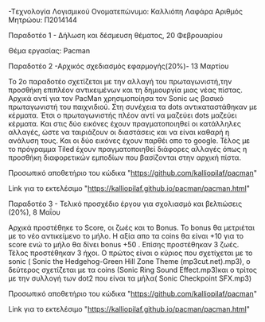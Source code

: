 -Tεχνολογία Λογισμικού
Ονοματεπώνυμο: Καλλιόπη Λαφάρα 
Αριθμός Μητρώου: Π2014144

Παραδοτέο 1 - Δήλωση και δέσμευση θέματος, 20 Φεβρουαρίου

Θέμα εργασίας: Pacman

Παραδοτέο 2 -Αρχικός σχεδιασμός εφαρμογής(20%)- 13 Μαρτίου

 Το 2ο παραδοτέο σχετίζεται με την αλλαγή του πρωταγωνιστή,την προσθήκη επιπλέον αντικειμένων και τη δημιουργία μιας νέας πίστας.
 Αρχικά αντί για τον PacΜan χρησιμοποίησα τον Sonic ως βασικό πρωταγωνιστή του παιχνιδιού. Στη συνέχεια τα dots αντικαταστάθηκαν
 με κέρματα. Έτσι ο πρωταγωνιστής πλέον αντί να μαζεύει dots μαζεύει κέρματα. Και στις δύο εικόνες έχουν πραγματοποιηθεί οι 
 κατάλληλες αλλαγές, ώστε να ταιριάζουν οι διαστάσεις και να είναι καθαρή η ανάλυση τους. Και οι δύο εικόνες έχουν παρθέι απο το 
 google. Τέλος με το πρόγραμμα Tiled έχουν πραγματοποιηθεί διάφορες αλλαγές όπως η προσθήκη διαφορετικών εμποδίων που βασίζονται 
 στην αρχική πίστα.

Προσωπικό αποθετήριο του κώδικα  "https://github.com/kalliopilaf/pacman"
  
Link για το εκτελέσιμο "https://kalliopilaf.github.io/pacman/pacman.html"
  
Παραδοτέο 3 - Τελικό προσχέδιο έργου για σχολιασμό και βελτιώσεις (20%), 8 Μαΐου

Αρχικά προστέθηκε το Score, οι ζωές και το Bonus. Το bonus θα μετριέται με το νέο αντικείμενο το μήλο.
Η αξία απο τα coins θα είναι +10 για το score ενώ το μήλο θα δίνει bonus +50 . Επίσης προστέθηκαν 3 ζωές. 
Τέλος προστέθηκαν 3 ήχοι. Ο πρώτος είναι ο κύριος που σχετίχεται με το sonic ( Sonic the Hedgehog-Green Hill Zone Theme (mp3cut.net).mp3), o δεύτερος σχετίζεται με τα coins (Sonic Ring Sound Effect.mp3)και ο τρίτος με την συλλογή των dot2 που είναι τα μήλα( Sonic Checkpoint SFX.mp3)

Προσωπικό αποθετήριο του κώδικα  "https://github.com/kalliopilaf/pacman"
  
Link για το εκτελέσιμο "https://kalliopilaf.github.io/pacman/pacman.html"

